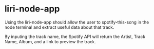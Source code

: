 # liri-node-app

Using the liri-node-app should allow the user to spotify-this-song in the node terminal and extract useful data about that track. 

By inputing the track name, the Spotify API will return the Artist, Track Name, Album, and a link to preview the track. 